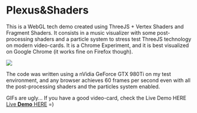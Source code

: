 # Plexus&Shaders

This is a WebGL tech demo created using ThreeJS + Vertex Shaders and Fragment Shaders. It consists in a music visualizer with some post-processing shaders and a particle system to stress test ThreeJS technology on modern video-cards. It is a Chrome Experiment, and it is best visualized on Google Chrome (it works fine on Firefox though).

![](http://mgz.me/wp-content/uploads/2018/01/plexus-shaders-1.gif)

The code was written using a nVidia GeForce GTX 980Ti on my test environment, and any browser achieves 60 frames per second even with all the post-processing shaders and the particles system enabled.

GIFs are ugly... If you have a good video-card, check the Live Demo HERE [Live **Demo** HERE](http://mgz.me/plexus-shaders) =)
